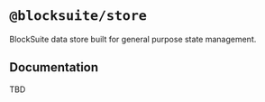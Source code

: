 # `@blocksuite/store`

BlockSuite data store built for general purpose state management.

## Documentation

TBD
